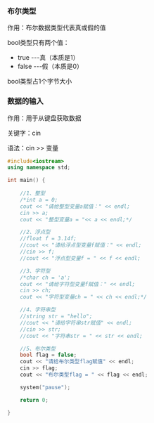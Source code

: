 ### 布尔类型

作用：布尔数据类型代表真或假的值

bool类型只有两个值：

- true     ---真（本质是1）
- false    ---假（本质是0）

bool类型占1个字节大小

### 数据的输入

作用：用于从键盘获取数据

关键字：cin

语法：cin >> 变量

```c++
#include<iostream>
using namespace std;

int main() {
	
	//1、整型
	/*int a = 0;
	cout << "请给整型变量a赋值：" << endl;
	cin >> a;
	cout << "整型变量a = "<< a << endl;*/

	//2、浮点型
	//float f = 3.14f;
	//cout << "请给浮点型变量f赋值：" << endl;
	//cin >> f;
	//cout << "浮点型变量f = " << f << endl;

	//3、字符型
	/*char ch = 'a';
	cout << "请给字符型变量f赋值：" << endl;
	cin >> ch;
	cout << "字符型变量ch = " << ch << endl;*/

	//4、字符串型
	//string str = "hello";
	//cout << "请给字符串str赋值" << endl;
	//cin >> str;
	//cout << "字符串str = " << str << endl;

	//5、布尔类型
	bool flag = false;
	cout << "请给布尔类型flag赋值" << endl;
	cin >> flag;
	cout << "布尔类型flag = " << flag << endl;

	system("pause");

	return 0;

}
```

